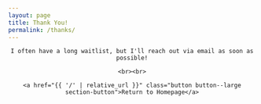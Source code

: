 ```yaml
---
layout: page
title: Thank You!
permalink: /thanks/
---
```


<div align="center">

    I often have a long waitlist, but I'll reach out via email as soon as possible!

    <br><br>

    <a href="{{ '/' | relative_url }}" class="button button--large section-button">Return to Homepage</a>
</div>
